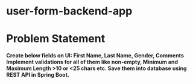 # user-form-backend-app

# Problem Statement 
**Create below fields on UI:
First Name, Last Name, Gender, Comments
Implement validations for all of them like non-empty, Minimum and Maximum Length >10 or <25 chars etc.
Save them into database using REST API in Spring Boot.**
